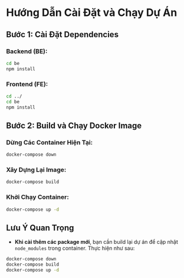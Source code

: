 # Hướng Dẫn Cài Đặt và Chạy Dự Án

## Bước 1: Cài Đặt Dependencies

### Backend (BE):
```bash
cd be
npm install
```

### Frontend (FE):
```bash
cd ../
cd be
npm install
```

## Bước 2: Build và Chạy Docker Image

### Dừng Các Container Hiện Tại:
```bash
docker-compose down
```

### Xây Dựng Lại Image:
```bash
docker-compose build
```

### Khởi Chạy Container:
```bash
docker-compose up -d
```

## Lưu Ý Quan Trọng
- **Khi cài thêm các package mới**, bạn cần build lại dự án để cập nhật `node_modules` trong container. Thực hiện như sau:

```bash
docker-compose down
docker-compose build
docker-compose up -d
```
